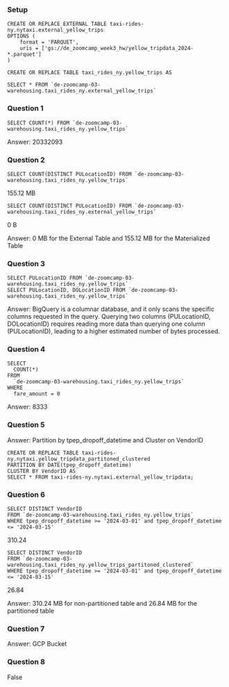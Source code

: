 ### Setup
```
CREATE OR REPLACE EXTERNAL TABLE taxi-rides-ny.nytaxi.external_yellow_trips
OPTIONS (
    format = 'PARQUET',
    uris = ['gs://de_zoomcamp_week3_hw/yellow_tripdata_2024-*.parquet']
)
```
```
CREATE OR REPLACE TABLE taxi_rides_ny.yellow_trips AS

SELECT * FROM `de-zoomcamp-03-warehousing.taxi_rides_ny.external_yellow_trips`
```

### Question 1
```
SELECT COUNT(*) FROM `de-zoomcamp-03-warehousing.taxi_rides_ny.yellow_trips`
```
Answer: 20332093

### Question 2
```
SELECT COUNT(DISTINCT PULocationID) FROM `de-zoomcamp-03-warehousing.taxi_rides_ny.yellow_trips`
```
155.12 MB
```
SELECT COUNT(DISTINCT PULocationID) FROM `de-zoomcamp-03-warehousing.taxi_rides_ny.external_yellow_trips`
```
0 B

Answer: 0 MB for the External Table and 155.12 MB for the Materialized Table

### Question 3
```
SELECT PULocationID FROM `de-zoomcamp-03-warehousing.taxi_rides_ny.yellow_trips`
SELECT PULocationID, DOLocationID FROM `de-zoomcamp-03-warehousing.taxi_rides_ny.yellow_trips`
```
Answer: BigQuery is a columnar database, and it only scans the specific columns requested in the query. Querying two columns (PULocationID, DOLocationID) requires reading more data than querying one column (PULocationID), leading to a higher estimated number of bytes processed.

### Question 4
```
SELECT 
  COUNT(*)
FROM 
  `de-zoomcamp-03-warehousing.taxi_rides_ny.yellow_trips`
WHERE 
  fare_amount = 0
```
Answer: 8333

### Question 5
Answer: Partition by tpep_dropoff_datetime and Cluster on VendorID
```
CREATE OR REPLACE TABLE taxi-rides-ny.nytaxi.yellow_tripdata_partitoned_clustered
PARTITION BY DATE(tpep_dropoff_datetime)
CLUSTER BY VendorID AS
SELECT * FROM taxi-rides-ny.nytaxi.external_yellow_tripdata;
```

### Question 6
```
SELECT DISTINCT VendorID
FROM `de-zoomcamp-03-warehousing.taxi_rides_ny.yellow_trips`
WHERE tpep_dropoff_datetime >= '2024-03-01' and tpep_dropoff_datetime <= '2024-03-15'
```
310.24
```
SELECT DISTINCT VendorID
FROM `de-zoomcamp-03-warehousing.taxi_rides_ny.yellow_trips_partitoned_clustered`
WHERE tpep_dropoff_datetime >= '2024-03-01' and tpep_dropoff_datetime <= '2024-03-15'
```
26.84

Answer: 310.24 MB for non-partitioned table and 26.84 MB for the partitioned table

### Question 7
Answer: GCP Bucket

### Question 8
False
